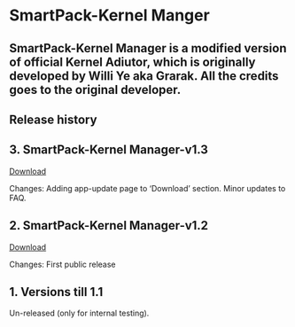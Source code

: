 # SmartPack-Kernel Manger

## SmartPack-Kernel Manager is a modified version of official Kernel Adiutor, which is originally developed by Willi Ye aka Grarak. All the credits goes to the original developer.

## Release history
## 3. SmartPack-Kernel Manager-v1.3
[Download](https://github.com/SmartPack/SmartPack-Kernel-Manager/raw/master/app-update/SmartPack-Kernel%20Manager-v1.3-sp-20171029-release.apk)

Changes: Adding app-update page to ‘Download’ section. Minor updates to FAQ.

## 2. SmartPack-Kernel Manager-v1.2
[Download](https://github.com/SmartPack/SmartPack-Kernel-Manager/raw/master/app-update/SmartPack-Kernel%20Manager-v1.2-sp-20171026-release.apk)

Changes: First public release

## 1. Versions till 1.1

Un-released (only for internal testing).

